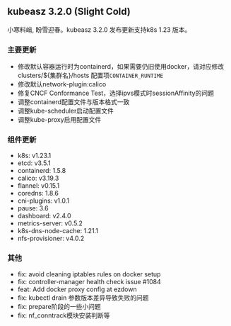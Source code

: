 ## kubeasz 3.2.0 (Slight Cold)

小寒料峭, 盼雪迎春。kubeasz 3.2.0 发布更新支持k8s 1.23 版本。

### 主要更新

- 修改默认容器运行时为containerd，如果需要仍旧使用docker，请对应修改clusters/${集群名}/hosts 配置项`CONTAINER_RUNTIME`
- 修改默认network-plugin:calico
- 修复CNCF Conformance Test，选择ipvs模式时sessionAffinity的问题
- 调整containerd配置文件与版本格式一致
- 调整kube-scheduler启动配置文件
- 调整kube-proxy启用配置文件
 
### 组件更新

- k8s: v1.23.1
- etcd: v3.5.1
- containerd: 1.5.8
- calico: v3.19.3
- flannel: v0.15.1
- coredns: 1.8.6
- cni-plugins: v1.0.1
- pause: 3.6
- dashboard: v2.4.0
- metrics-server: v0.5.2
- k8s-dns-node-cache: 1.21.1
- nfs-provisioner: v4.0.2

### 其他

- fix: avoid cleaning iptables rules on docker setup
- fix: controller-manager health check issue #1084
- feat: Add docker proxy config at ezdown
- fix: kubectl drain 参数版本差异导致失败的问题
- fix: prepare阶段的一些小问题
- fix: nf_conntrack模块安装判断等
